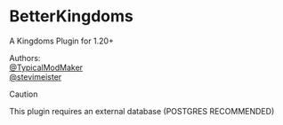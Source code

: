 # BetterKingdoms
A Kingdoms Plugin for 1.20+

Authors:  
[@TypicalModMaker](https://github.com/TypicalModMaker)  
[@stevimeister](https://github.com/stevimeister)

> [!CAUTION]
> This plugin requires an external database (POSTGRES RECOMMENDED)
